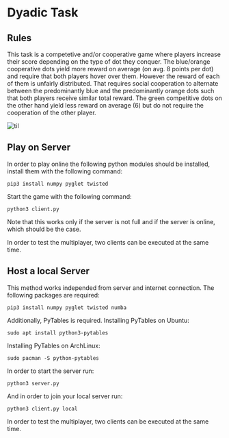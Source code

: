 Dyadic Task
=========

Rules
-----

This task is a competetive and/or cooperative game where players increase their score depending on the type of dot they conquer. The blue/orange cooperative dots yield more reward on average (on avg. 8 points per dot) and require that both players hover over them. However the reward of each of them is unfairly distributed. That requires social cooperation to alternate between the predominantly blue and the predominantly orange dots such that both players receive similar total reward. The green competitive dots on the other hand yield less reward on average (6) but do not require the cooperation of the other player.

![til](./res/vid.gif)




Play on Server
--------

In order to play online the following python modules should be installed, install them with the following command:

    pip3 install numpy pyglet twisted

Start the game with the following command:

    python3 client.py

Note that this works only if the server is not full and if the server is online, which should be the case.

In order to test the multiplayer, two clients can be executed at the same time.

Host a local Server
--------

This method works independed from server and internet connection. The following packages are required:

    pip3 install numpy pyglet twisted numba

Additionally, PyTables is required. Installing PyTables on Ubuntu:

    sudo apt install python3-pytables

Installing PyTables on ArchLinux:

    sudo pacman -S python-pytables

In order to start the server run:

    python3 server.py

And in order to join your local server run:

    python3 client.py local

In order to test the multiplayer, two clients can be executed at the same time.
